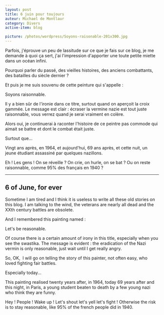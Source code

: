 ```yaml
---
layout: post
title: 6 juin pour toujours
auteur: Michael de Montlaur
category: Divers
active-item: blog

picture: /photos/wordpress/Soyons-raisonable-201x300.jpg
---
```

Parfois, j'éprouve un peu de lassitude sur ce que je fais sur ce blog, je me demande à quoi ça sert, j'ai l'impression d'apporter une toute petite miette dans un océan infini.

Pourquoi parler du passé, des vieilles histoires, des anciens combattants, des batailles du siècle dernier ?

<!--more-->

Et puis je me suis souvenu de cette peinture qui s'appelle :

Soyons raisonnable.

Il y a bien sûr de l'ironie dans ce titre, surtout quand on aperçoit la croix gammée. Le message est clair : écraser la vermine nazie est tout juste raisonnable, vous verrez quand je serai vraiment en colère.

Alors oui, je continuerai à raconter l'histoire de ce peintre pas commode qui aimait se battre et dont le combat était juste.

Surtout que...

Vingt ans après, en 1964, et aujourd'hui, 69 ans après, et cette nuit, un jeune étudiant assassiné par quelques nazillons.

Eh ! Les gens ! On se réveille ? On crie, on hurle, on se bat ? Ou on reste raisonnable, comme 95% des français en 1940 ?

---

## 6 of June, for ever

Sometime I am tired and I think it is useless to write all these old stories on this blog. I am talking to the wind, the veterans are nearly all dead and the XXth century battles are obsolete.

And I remembered this painting named :

Let's be reasonable.

Of course there is a certain amount of irony in this title, especially when you see the swastika. The message is evident : the eradication of the Nazi vermin is only reasonable, just wait until I get really angry.

So, OK,  I will go on telling the story of this painter, not often easy, who loved fighting fair battles.

Especially today...

This painting realised twenty years after, in 1964, today 69 years after and this night, in Paris, a young student beaten to death by a few young nazi who think they are funny.

Hey ! People ! Wake up ! Let's shout let's yell let's fight ! Otherwise the risk is to stay reasonable, like 95% of the french people did in 1940.
